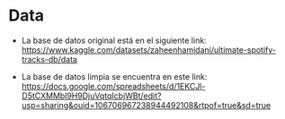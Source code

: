 # Data 
* La base de datos original está en el siguiente link: https://www.kaggle.com/datasets/zaheenhamidani/ultimate-spotify-tracks-db/data
  
* La base de datos limpia se encuentra en este link: https://docs.google.com/spreadsheets/d/1EKCJl-D5tCXMMbl9H9DjuVqtqIcbjWBt/edit?usp=sharing&ouid=106706967238944492108&rtpof=true&sd=true
